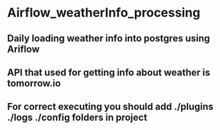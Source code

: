 # Airflow_weatherInfo_processing
Daily loading weather info into postgres using Ariflow
-----------------------------------------------------------
API that used for getting info about weather is tomorrow.io
-----------------------------------------------------------
 For correct executing you should add ./plugins ./logs ./config folders in project
--------------------------------------------------------------------------------------

